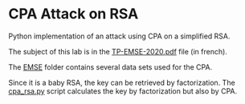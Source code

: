 # CPA Attack on RSA

Python implementation of an attack using CPA on a simplified RSA.

The subject of this lab is in the [TP-EMSE-2020.pdf] file (in french).

The [EMSE] folder contains several data sets used for the CPA. 

Since it is a baby RSA, the key can be retrieved by factorization. The [cpa_rsa.py] script calculates the key by factorization but also by CPA. 

  [TP-EMSE-2020.pdf]: <TP-EMSE-2020.pdf>
  [EMSE]: <./EMSE/>
  [cpa_rsa.py]: <cpa_rsa.py>